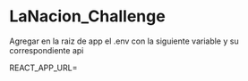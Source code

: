 # LaNacion_Challenge
Agregar en la raiz de app el .env con la siguiente variable
y su correspondiente api

REACT_APP_URL=